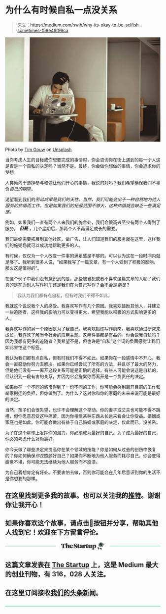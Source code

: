 # 为什么有时候自私一点没关系

> 原文：<https://medium.com/swlh/why-its-okay-to-be-selfish-sometimes-f58e48f99ca>

![](img/95cbb406a6950ef338e41d44bf17e1d7.png)

Photo by [Tim Gouw](https://unsplash.com/photos/1K9T5YiZ2WU?utm_source=unsplash&utm_medium=referral&utm_content=creditCopyText) on [Unsplash](https://unsplash.com/search/photos/work?utm_source=unsplash&utm_medium=referral&utm_content=creditCopyText)

当你考虑人生的目标或你想要完成的事情时，你会咨询你在街上遇到的每一个人这是否是一个自私的决定吗？当然不是。最终，你会做你想做的事情，你会追求你的梦想。

人类倾向于选择参与和做让他们开心的事情，我说的对吗？我们希望确保我们不辜负*自己的*期望。

渴望看到我们的*劳动成果是我们的天性。当然，我们可能会出于一种自然地为他人服务的热情而工作，但是如果我们的拓展范围不够大，这种热情就会缺乏一些满足感。*

例如，如果我们一直有两个人来我们的施舍处，我们会很高兴至少有两个人得到了服务。 ***但是*** ，几个星期后，那两个人不再满足成长的需要。

我们最终需要拓展到其他社区，做广告，让人们知道我们的服务就在这里，这样我们的施粥场就可以成功地帮助更多的人。

有时候，仅仅为一个人改变一件事的满足感是不够的。可以认为这在一段时间内就足够了。我听到很多人说，“如果我写了一篇文章，有一个人受到了积极的影响，那么这是值得的”。

在这个例子中我们没有意识到的是，那些被冒犯或者不喜欢这篇文章的人呢？我们真的是在为别人写作吗？还是我们在为自己写作？会不会是*都是*？

> 我认为我们都有点自私，但有时我们不得不如此。

我就这个说说我个人的感受。我喜欢写作有几个原因。我喜欢鼓励其他人，并建立一些追随者，这样我的影响力可以变得更大，希望我能以积极的方式影响更多的人。

我喜欢写作的另一个原因是为了我自己。我喜欢锻炼写作肌肉。我喜欢通过研究来成长，我喜欢了解当今社会的应用主题。这两件事都是有益的。你会说我自私吗？因为我想有更多的追随者？我希望不是，但也许是“自私”这个词的负面感觉让我们如此害怕这个标签。

我认为我们都有点自私，但有时我们不得不如此。如果你在一段感情中不开心，我会一直鼓励你努力去解决。如果你已经尝试了所有的方法，并且尽了最大的努力，但是他们没有——离开这段关系可能是正确的选择。有些人可能会说这是自私的，但认识到一段有害的关系，并因为它会拖累你而离开是一个负责任的决定。

如果你在一个不同的城市得到了一份不同的工作，你可能会感到离开目前的工作和举家搬迁的负担，但你做到了。为什么？这对你和你的家庭的未来来说可能是最好的决定。

当然，孩子们会很失望，也许不会理解这个举动。你的妻子或丈夫也可能不得不跳槽，但你愿意忍受这种痛苦，因为你相信某种东西从长远来看会让你受益。婚姻或家庭也是如此。你可能会做出有益于自己婚姻或家庭的决定，仅此而已。没关系。

为了在这个星球上发挥你的潜力，你必须成为最好的自己。为了成为最好的自己，你必须考虑什么对你最好。

你今天做了哪些决定来提高你在某个领域的技能？你是如何从过去的创伤中恢复的？你如何确保*你在*照顾好自己？如果你不断地为他人服务而耗尽自己，你会变得疲惫不堪，你可能无法继续为他人服务而不崩溃。

为自己着想肯定有好处。不要害怕去做，否则你可能会在几年后意识到你的生活不是你想要的那样。

## 在这里找到更多我的故事。也可以关注我的[推特](https://twitter.com/Eturn102)。谢谢你让我开心！

## 如果你喜欢这个故事，请点击👏按钮并分享，帮助其他人找到它！欢迎在下方留言评论。

[![](img/308a8d84fb9b2fab43d66c117fcc4bb4.png)](https://medium.com/swlh)

## 这篇文章发表在 [The Startup](https://medium.com/swlh) 上，这是 Medium 最大的创业刊物，有 316，028 人关注。

## 在这里订阅接收[我们的头条新闻](http://growthsupply.com/the-startup-newsletter/)。

[![](img/b0164736ea17a63403e660de5dedf91a.png)](https://medium.com/swlh)
